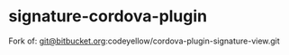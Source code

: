 # signature-cordova-plugin

Fork of: git@bitbucket.org:codeyellow/cordova-plugin-signature-view.git

